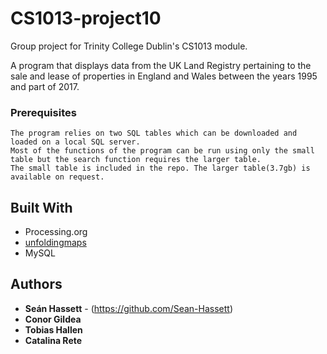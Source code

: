 ﻿# CS1013-project10
Group project for Trinity College Dublin's CS1013 module.

A program that displays data from the UK Land Registry pertaining to the sale and lease of properties in England and Wales between the years 1995 and part of 2017.

### Prerequisites

```
The program relies on two SQL tables which can be downloaded and loaded on a local SQL server.
Most of the functions of the program can be run using only the small table but the search function requires the larger table.
The small table is included in the repo. The larger table(3.7gb) is available on request.
```

## Built With

* Processing.org
* [unfoldingmaps](https://github.com/tillnagel/unfolding)
* MySQL

## Authors

* **Seán Hassett** - (https://github.com/Sean-Hassett)
* **Conor Gildea**
* **Tobias Hallen**
* **Catalina Rete**
